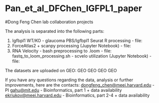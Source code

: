 # Pan_et_al_DFChen_IGFPL1_paper
#Dong Feng Chen lab collaboration projects

The analysis is separated into the following parts:
1. Igfbpl1 WT/KO - glaucoma PBS/Igfbpl1 Seurat R processing - file:
2. ForceAtlas2 + scanpy processing (Jupyter Notebook) - file:
3. RNA Velocity - bash preprocessing to .loom - file: fastq_to_loom_processing.sh
                - scvelo utilization (Jupyter Notebook) - file:
                
The datasets are uploaded on GEO:
GEO
GEO
GEO
GEO

If you have any questions regarding the data, analysis or further improvements, here are the contacts:
dongfeng_chen@meei.harvard.edu - PI
gahu@mit.edu - Bioinformatics, part 1 + data availability
ekriukov@meei.harvard.edu - Bioinformatics, part 2-4 + data availability
